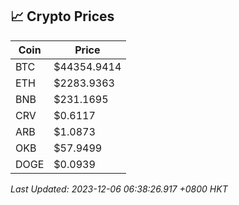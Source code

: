 ## 📈 Crypto Prices

| Coin | Price |
| ---- | ----- |
| BTC | $44354.9414 |
| ETH | $2283.9363 |
| BNB | $231.1695 |
| CRV | $0.6117 |
| ARB | $1.0873 |
| OKB | $57.9499 |
| DOGE | $0.0939 |

_Last Updated: 2023-12-06 06:38:26.917 +0800 HKT_